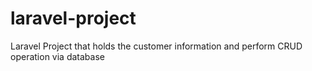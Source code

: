 # laravel-project
Laravel Project that holds the customer information and perform CRUD operation via database
